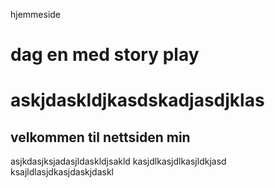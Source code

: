 <htlm> 
 <head>
  
 hjemmeside
  <title>hei å hå </title>
  <h1> dag en med story play <h1/>


<style>
div {
 color💙;
 background color🐈‍⬛;
 padding:10px;
 margin🔢;
 border🇸🇧;}
  
</style>
 <p> askjdaskldjkasdskadjasdjklas

<body>
 <h1<Velkkommen til  It </h1>
  


 <h2>velkommen til nettsiden min   </h2>
 <p></p> asjkdasjksjadasjldaskldjsakld
 kasjdlkasjdlkasjldkjasd
ksajldlasjdkasjdaskjdaskl <p/>


</body>
